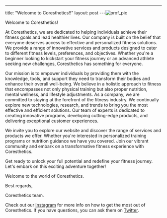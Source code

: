 ---
title: "Welcome to Coresthetics!!"
layout: post
---![prof_pic](https://github.com/ManatsaSharaMbanje/ManatsaSharaMbanje.github.io/assets/114147402/81566e7a-d990-4145-82ca-8bc01c7392da)



Welcome to Coresthetics!

At Coresthetics, we are dedicated to helping individuals achieve their fitness goals and lead healthier lives. Our company is built on the belief that everyone deserves access to effective and personalized fitness solutions. We provide a range of innovative services and products designed to cater to different fitness levels, preferences, and objectives. Whether you're a beginner looking to kickstart your fitness journey or an advanced athlete seeking new challenges, Coresthetics has something for everyone.

Our mission is to empower individuals by providing them with the knowledge, tools, and support they need to transform their bodies and enhance their overall well-being. We believe in a holistic approach to fitness that encompasses not only physical training but also proper nutrition, mental wellness, and lifestyle adjustments. As a company, we are committed to staying at the forefront of the fitness industry. We continually explore new technologies, research, and trends to bring you the most effective and efficient solutions. Our team of experts is dedicated to creating innovative programs, developing cutting-edge products, and delivering exceptional customer experiences.

We invite you to explore our website and discover the range of services and products we offer. Whether you're interested in personalized training programs or nutrition guidance we have you covered. Join our vibrant community and embark on a transformative fitness experience with Coresthetics.

Get ready to unlock your full potential and redefine your fitness journey. Let's embark on this exciting adventure together!

Welcome to the world of Coresthetics.

Best regards,

Coresthetics team.

Check out our [Instagram][jekyll-docs] for more info on how to get the most out of Coresthetics. If you have questions, you can ask them on [Twitter][jekyll-talk].

[jekyll-docs]: http://instagram.com/coresthetics
[jekyll-gh]:   https://github.com/jekyll/jekyll
[jekyll-talk]: https://twitter.com/coresthetics
